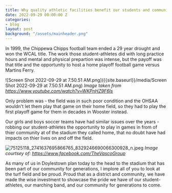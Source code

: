 ```yaml
---
title: Why quality athletic facilities benefit our students and community
date: 2022-09-29 00:00:00 Z
categories:
- blog
layout: post
background: "/assets/mainheader.png"
---
```


In 1999, the Chippewa Chipps football team ended a 29 year drought and won the WCAL title. The work those student-athletes did with long practice hours and mental and physical prepartion was intense, but the payoff was that title and the opportunity to host a home playoff football game versus Martins Ferry.

![Screen Shot 2022-09-29 at 7.50.51 AM.png]({{site.baseurl}}/media/Screen Shot 2022-09-29 at 7.50.51 AM.png)
_Image taken from https://www.youtube.com/watch?v=WKPnHZ9F6ls_

Only problem was - the field was in such poor condition and the OHSAA wouldn't let them play that game on their home field, so they had to play the first playoff game for them in decades in Wooster instead.

Our girls and boys soccer teams have had similar issues over the years - robbing our student-athletes the opportunity to play in games in from of thier community at of the stadium they called home, that no doubt have had impacts on thier lives on and off the field.

![75125118_2741637695866765_8329246690066300928_n.jpeg]({{site.baseurl}}/media/75125118_2741637695866765_8329246690066300928_n.jpeg)
_Image courtsey of: https://www.facebook.com/TheVascoGroup_

As many of us in Doylestown plan today to the head to the stadium that has been part of our community for generations, I implore all of you to look at the turf field and be proud. Proud that as a district and community, we have made the wise investment to showcase the pride we have of our student-athletes,  our marching band, and our community for generations to come.
